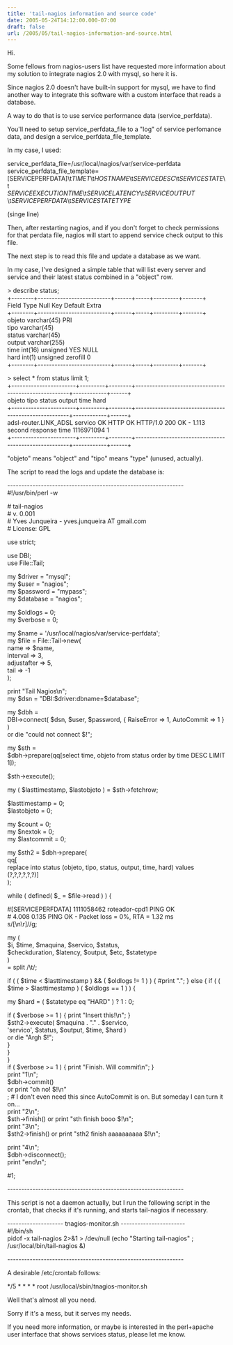 ```yaml
---
title: 'tail-nagios information and source code'
date: 2005-05-24T14:12:00.000-07:00
draft: false
url: /2005/05/tail-nagios-information-and-source.html
---
```


Hi.  
  
Some fellows from nagios-users list have requested more information about my solution to integrate nagios 2.0 with mysql, so here it is.  
  
Since nagios 2.0 doesn't have built-in support for mysql, we have to find another way to integrate this software with a custom interface that reads a database.  
  
A way to do that is to use service performance data (service\_perfdata).  
  
You'll need to setup service\_perfdata\_file to a "log" of service perfomance data, and design a service\_perfdata\_file\_template.  
  
In my case, I used:  
  
service\_perfdata\_file=/usr/local/nagios/var/service-perfdata  
service\_perfdata\_file\_template=\[SERVICEPERFDATA\]\\t$TIMET$\\t$HOSTNAME$\\t$SERVICEDESC$\\t$SERVICESTATE$\\t  
$SERVICEEXECUTIONTIME$\\t$SERVICELATENCY$\\t$SERVICEOUTPUT$  
\\t$SERVICEPERFDATA$\\t$SERVICESTATETYPE$  
  
(singe line)  
  
Then, after restarting nagios, and if you don't forget to check permissions for that perdata file, nagios will start to append service check output to this file.  
  
The next step is to read this file and update a database as we want.  
  
In my case, I've designed a simple table that will list every server and service and their latest status combined in a "object" row.  
  
  
\> describe status;  
+--------+--------------------------+------+-----+---------+-------+  
Field Type Null Key Default Extra  
+--------+--------------------------+------+-----+---------+-------+  
objeto varchar(45) PRI  
tipo varchar(45)  
status varchar(45)  
output varchar(255)  
time int(16) unsigned YES NULL  
hard int(1) unsigned zerofill 0  
+--------+--------------------------+------+-----+---------+-------+  
  
  
\> select \* from status limit 1;  
+-----------------------+---------+--------+------------------------------------------------------+------------+------+  
objeto tipo status output time hard  
+-----------------------+---------+--------+------------------------------------------------------+------------+------+  
adsl-router.LINK\_ADSL servico OK HTTP OK HTTP/1.0 200 OK - 1.113 second response time 1116971094 1  
+-----------------------+---------+--------+------------------------------------------------------+------------+------+  
  
  
"objeto" means "object" and "tipo" means "type" (unused, actually).  
  
  
  
  
The script to read the logs and update the database is:  
  
\---------------------------------------------------------------  
#!/usr/bin/perl -w  
  
\# tail-nagios  
\# v. 0.001  
\# Yves Junqueira - yves.junqueira AT gmail.com  
\# License: GPL  
  
use strict;  
  
use DBI;  
use File::Tail;  
  
my $driver = "mysql";  
my $user = "nagios";  
my $password = "mypass";  
my $database = "nagios";  
  
my $oldlogs = 0;  
my $verbose = 0;  
  
my $name = '/usr/local/nagios/var/service-perfdata';  
my $file = File::Tail->new(  
name => $name,  
interval => 3,  
adjustafter => 5,  
tail => -1  
);  
  
print "Tail Nagios\\n";  
my $dsn = "DBI:$driver:dbname=$database";  
  
my $dbh =  
DBI->connect( $dsn, $user, $password, { RaiseError => 1, AutoCommit => 1 } )  
or die "could not connect $!";  
  
my $sth =  
$dbh->prepare(qq\[select time, objeto from status order by time DESC LIMIT 1\]);  
  
$sth->execute();  
  
my ( $lasttimestamp, $lastobjeto ) = $sth->fetchrow;  
  
$lasttimestamp = 0;  
$lastobjeto = 0;  
  
my $count = 0;  
my $nextok = 0;  
my $lastcommit = 0;  
  
my $sth2 = $dbh->prepare(  
qq\[  
replace into status (objeto, tipo, status, output, time, hard) values  
(?,?,?,?,?,?)\]  
);  
  
while ( defined( $\_ = $file->read ) ) {  
  
#\[SERVICEPERFDATA\] 1111058462 roteador-cpd1 PING OK  
\# 4.008 0.135 PING OK - Packet loss = 0%, RTA = 1.32 ms  
s/\[\\n\\r\]//g;  
  
my (  
$i, $time, $maquina, $servico, $status,  
$checkduration, $latency, $output, $etc, $statetype  
)  
\= split /\\t/;  
  
if ( ( $time < $lasttimestamp ) && ( $oldlogs != 1 ) ) { #print "."; } else { if ( ( $time > $lasttimestamp ) ( $oldlogs == 1 ) ) {  
  
my $hard = ( $statetype eq "HARD" ) ? 1 : 0;  
  
if ( $verbose >= 1 ) { print "Insert this!\\n"; }  
$sth2->execute( $maquina . "." . $servico,  
'servico', $status, $output, $time, $hard )  
or die "Argh $!";  
}  
}  
}  
if ( $verbose >= 1 ) { print "Finish. Will commit\\n"; }  
print "1\\n";  
$dbh->commit()  
or print "oh no! $!\\n"  
; # I don't even need this since AutoCommit is on. But someday I can turn it on...  
print "2\\n";  
$sth->finish() or print "sth finish booo $!\\n";  
print "3\\n";  
$sth2->finish() or print "sth2 finish aaaaaaaaaa $!\\n";  
  
print "4\\n";  
$dbh->disconnect();  
print "end\\n";  
  
#1;  
  
  
\---------------------------------------------------------------  
  
This script is not a daemon actually, but I run the following script in the crontab, that checks if it's running, and starts tail-nagios if necessary.  
  
\-------------------- tnagios-monitor.sh -----------------------  
#!/bin/sh  
pidof -x tail-nagios 2>&1 > /dev/null (echo "Starting tail-nagios" ; /usr/local/bin/tail-nagios &)  
  
\---------------------------------------------------------------  
  
A desirable /etc/crontab follows:  
  
\*/5 \* \* \* \* root /usr/local/sbin/tnagios-monitor.sh  
  
  
Well that's almost all you need.  
  
Sorry if it's a mess, but it serves my needs.  
  
If you need more information, or maybe is interested in the perl+apache user interface that shows services status, please let me know.
